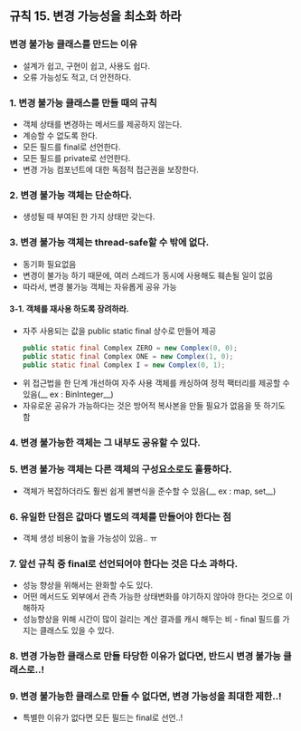 ## 규칙 15. 변경 가능성을 최소화 하라
### 변경 불가능 클래스를 만드는 이유
  - 설계가 쉽고, 구현이 쉽고, 사용도 쉽다.
  - 오류 가능성도 적고, 더 안전하다.

### 1. 변경 불가능 클래스를 만들 때의 규칙
  - 객체 상태를 변경하는 메서드를 제공하지 않는다.
  - 계승할 수 없도록 한다.
  - 모든 필드를 final로 선언한다.
  - 모든 필드를 private로 선언한다.
  - 변경 가능 컴포넌트에 대한 독점적 접근권을 보장한다.

### 2. 변경 불가능 객체는 단순하다.
  - 생성될 때 부여된 한 가지 상태만 갖는다.

### 3. 변경 불가능 객체는 thread-safe할 수 밖에 없다.
  - 동기화 필요없음
  - 변경이 불가능 하기 때문에, 여러 스레드가 동시에 사용해도 훼손될 일이 없음
  - 따라서, 변경 불가능 객체는 자유롭게 공유 가능

#### 3-1. 객체를 재사용 하도록 장려하라.
  - 자주 사용되는 값을 public static final 상수로 만들어 제공
    ```JAVA
    public static final Complex ZERO = new Complex(0, 0);
    public static final Complex ONE = new Complex(1, 0);
    public static final Complex I = new Complex(0, 1);
    ```
  - 위 접근법을 한 단계 개선하여 자주 사용 객체를 캐싱하여 정적 팩터리를 제공할 수 있음(__ ex : BinInteger__)
  - 자유로운 공유가 가능하다는 것은 방어적 복사본을 만들 필요가 없음을 뜻 하기도 함

### 4. 변경 불가능한 객체는 그 내부도 공유할 수 있다.
### 5. 변경 불가능 객체는 다른 객체의 구성요소로도 훌륭하다.
  - 객체가 복잡하더라도 훨씬 쉽게 불변식을 준수할 수 있음(__ ex : map, set__)
  
### 6. 유일한 단점은 값마다 별도의 객체를 만들어야 한다는 점
  - 객체 생성 비용이 높을 가능성이 있음.. ㅠ

### 7. 앞선 규칙 중 final로 선언되어야 한다는 것은 다소 과하다.
  - 성능 향상을 위해서는 완화할 수도 있다.
  - 어떤 메서드도 외부에서 관측 가능한 상태변화를 야기하지 않아야 한다는 것으로 이해하자
  - 성능향상을 위해 시간이 많이 걸리는 계산 결과를 캐시 해두는 비 - final 필드를 가지는 클래스도 있을 수 있다.

### 8. 변경 가능한 클래스로 만들 타당한 이유가 없다면, 반드시 변경 불가능 클래스로..!

### 9. 변경 불가능한 클래스로 만들 수 없다면, 변경 가능성을 최대한 제한..!
  -  특별한 이유가 없다면 모든 필드는 final로 선언..!
